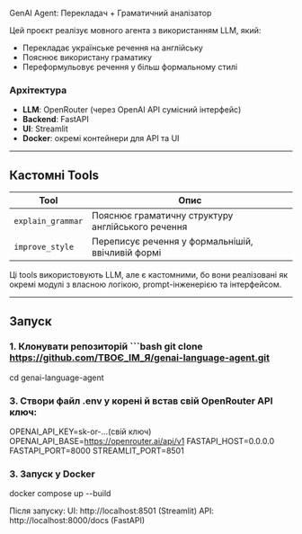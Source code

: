 GenAI Agent: Перекладач + Граматичний аналізатор

Цей проєкт реалізує мовного агента з використанням LLM, який:
- Перекладає українське речення на англійську
- Пояснює використану граматику
- Переформульовує речення у більш формальному стилі

### Архітектура
- **LLM**: OpenRouter (через OpenAI API сумісний інтерфейс)
- **Backend**: FastAPI
- **UI**: Streamlit
- **Docker**: окремі контейнери для API та UI

---

## Кастомні Tools

| Tool              |                      Опис                         |
|-------------------|---------------------------------------------------|
| `explain_grammar` | Пояснює граматичну структуру англійського речення |
| `improve_style`   | Переписує речення у формальнішій, ввічливій формі |

Ці tools використовують LLM, але є кастомними, бо вони реалізовані як окремі модулі з власною логікою, prompt-інженерією та інтерфейсом.

---

## Запуск

### 1. Клонувати репозиторій ```bash git clone https://github.com/ТВОЄ_ІМ_Я/genai-language-agent.git 
cd genai-language-agent 

### 3. Створи файл .env у корені й встав свій OpenRouter API ключ: 
OPENAI_API_KEY=sk-or-...(свій ключ) 
OPENAI_API_BASE=https://openrouter.ai/api/v1 
FASTAPI_HOST=0.0.0.0 
FASTAPI_PORT=8000 
STREAMLIT_PORT=8501 

### 3. Запуск у Docker 
docker compose up --build

Після запуску:
UI: http://localhost:8501 (Streamlit)
API: http://localhost:8000/docs (FastAPI)

